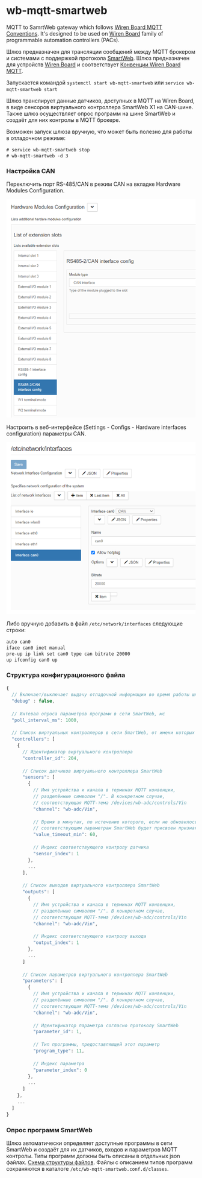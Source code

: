 # wb-mqtt-smartweb
MQTT to SamrtWeb gateway which follows [Wiren Board MQTT Conventions](https://github.com/wirenboard/homeui/blob/master/conventions.md).
It's designed to be used on [Wiren Board](https://wirenboard.com/en) family of programmable automation controllers (PACs).

Шлюз предназначен для трансляции сообщений между MQTT брокером и системами с поддержкой протокола [SmartWeb](http://www.smartweb.su).
Шлюз предназначен для устройств [Wiren Board](https://wirenboard.com/ru) и соответствует [Конвенции Wiren Board MQTT](https://github.com/wirenboard/homeui/blob/master/conventions.md).

Запускается командой `systemctl start wb-mqtt-smartweb` или `service wb-mqtt-smartweb start`

Шлюз транслирует данные датчиков, доступных в MQTT на Wiren Board, в виде сенсоров виртуального контроллера SmartWeb X1 на CAN-шине. Также шлюз осуществляет опрос программ на шине SmartWeb и создаёт для них контролы в MQTT брокере.

Возможен запуск шлюза вручную, что может быть полезно для работы в отладочном режиме:
```
# service wb-mqtt-smartweb stop
# wb-mqtt-smartweb -d 3
```

<div style="page-break-after: always;"></div>

### Настройка CAN

Переключить порт RS-485/CAN в режим CAN на вкладке Hardware Modules Configuration.

![Включение интерфейса CAN](doc/can_enable.png)

Настроить в веб-интерфейсе (Settings - Configs - Hardware interfaces configuration) параметры CAN.

![Настройка интерфейса CAN](doc/can_setup.png)

Либо вручную добавить в файл `/etc/network/interfaces` следующие строки:

```
auto can0
iface can0 inet manual
pre-up ip link set can0 type can bitrate 20000
up ifconfig can0 up
```

### Структура конфигурационного файла

```javascript
{
  // Включает/выключает выдачу отладочной информации во время работы шлюза
  "debug" : false,

  // Интевал опроса параметров программ в сети SmartWeb, мс
  "poll_interval_ms": 1000,

  // Список виртуальных контроллеров в сети SmartWeb, от имени которых шлюз транслирует данные из MQTT
  "controllers": [
    {
      // Идентификатор виртуального контроллера
      "controller_id": 204,

      // Список датчиков виртуального контроллера SmartWeb
      "sensors": [
        {
          // Имя устройства и канала в терминах MQTT конвенции,
          // разделённые символом "/". В конкретном случае,
          // соответствующая MQTT-тема /devices/wb-adc/controls/Vin
          "channel": "wb-adc/Vin",

          // Время в минутах, по истечение которого, если не обновилось значение канала, 
          // соответствующим параметрам SmartWeb будет присвоен признак ошибки
          "value_timeout_min": 60,

          // Индекс соответствующего контролу датчика
          "sensor_index": 1
        },
        ...
      ],

      // Список выходов виртуального контроллера SmartWeb
      "outputs": [
        {
          // Имя устройства и канала в терминах MQTT конвенции,
          // разделённые символом "/". В конкретном случае,
          // соответствующая MQTT-тема /devices/wb-adc/controls/Vin
          "channel": "wb-adc/Vin",

          // Индекс соответствующего контролу выхода
          "output_index": 1
        },
        ...
      ]

      // Список параметров виртуального контроллера SmartWeb
      "parameters": [
        {
          // Имя устройства и канала в терминах MQTT конвенции,
          // разделённые символом "/". В конкретном случае,
          // соответствующая MQTT-тема /devices/wb-adc/controls/Vin
          "channel": "wb-adc/Vin",

          // Идентификатор параметра согласно протоколу SmartWeb
          "parameter_id": 1,

          // Тип программы, предоставляющей этот параметр
          "program_type": 11,

          // Индекс параметра
          "parameter_index": 0
        },
        ...
      ]
    },
    ...
  ]
}
```

<div style="page-break-after: always;"></div>

### Опрос программ SmartWeb

Шлюз автоматически определяет доступные программы в сети SmartWeb и создаёт для их датчиков, входов и параметров MQTT контролы. Типы программ должны быть описаны в отдельных json файлах. [Схема структуры файлов](wb-mqtt-smartweb-class.schema.json). Файлы с описанием типов программ сохраняются в каталоге `/etc/wb-mqtt-smartweb.conf.d/classes`.

